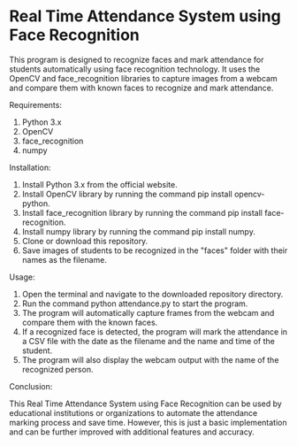 # Real Time Attendance System using Face Recognition

This program is designed to recognize faces and mark attendance for students automatically using face recognition technology. It uses the OpenCV and face_recognition libraries to capture images from a webcam and compare them with known faces to recognize and mark attendance.

Requirements:
1. Python 3.x
2. OpenCV
3. face_recognition
4. numpy


Installation:
1. Install Python 3.x from the official website.
2. Install OpenCV library by running the command pip install opencv-python.
3. Install face_recognition library by running the command pip install face-recognition.
4. Install numpy library by running the command pip install numpy.
5. Clone or download this repository.
6. Save images of students to be recognized in the "faces" folder with their names as the filename.


Usage:
1. Open the terminal and navigate to the downloaded repository directory.
2. Run the command python attendance.py to start the program.
3. The program will automatically capture frames from the webcam and compare them with the known faces.
4. If a recognized face is detected, the program will mark the attendance in a CSV file with the date as the filename and the name and time of the student.
5. The program will also display the webcam output with the name of the recognized person.


Conclusion:

This Real Time Attendance System using Face Recognition can be used by educational institutions or organizations to automate the attendance marking process and save time. However, this is just a basic implementation and can be further improved with additional features and accuracy.
